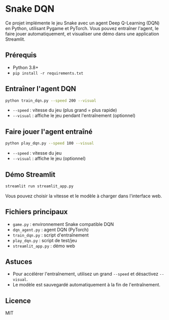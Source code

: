 # Snake DQN

Ce projet implémente le jeu Snake avec un agent Deep Q-Learning (DQN) en Python, utilisant Pygame et PyTorch. Vous pouvez entraîner l'agent, le faire jouer automatiquement, et visualiser une démo dans une application Streamlit.

## Prérequis

-   Python 3.8+
-   `pip install -r requirements.txt`

## Entraîner l'agent DQN

```bash
python train_dqn.py --speed 200 --visual
```

-   `--speed` : vitesse du jeu (plus grand = plus rapide)
-   `--visual` : affiche le jeu pendant l'entraînement (optionnel)

## Faire jouer l'agent entraîné

```bash
python play_dqn.py --speed 100 --visual
```

-   `--speed` : vitesse du jeu
-   `--visual` : affiche le jeu (optionnel)

## Démo Streamlit

```bash
streamlit run streamlit_app.py
```

Vous pouvez choisir la vitesse et le modèle à charger dans l'interface web.

## Fichiers principaux

-   `game.py` : environnement Snake compatible DQN
-   `dqn_agent.py` : agent DQN (PyTorch)
-   `train_dqn.py` : script d'entraînement
-   `play_dqn.py` : script de test/jeu
-   `streamlit_app.py` : démo web

## Astuces

-   Pour accélérer l'entraînement, utilisez un grand `--speed` et désactivez `--visual`.
-   Le modèle est sauvegardé automatiquement à la fin de l'entraînement.

## Licence

MIT
